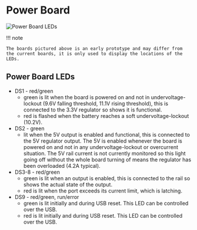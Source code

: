 # Power Board

![Power Board LEDs](https://raw.githubusercontent.com/srobo/power-v4-hw/master/test/figure1.png)

!!! note

    The boards pictured above is an early prototype and may differ from the current boards, it is only used to display the locations of the LEDs.

## Power Board LEDs

- DS1 - red/green
    - green is lit when the board is powered on and not in undervoltage-lockout (9.6V falling threshold, 11.1V rising threshold), this is connected to the 3.3V regulator so shows it is functional.
    - red is flashed when the battery reaches a soft undervoltage-lockout (10.2V).
- DS2 - green
    - lit when the 5V output is enabled and functional, this is connected to the 5V regulator output. The 5V is enabled whenever the board is powered on and not in any undervoltage-lockout or overcurrent situation. The 5V rail current is not currently monitored so this light going off without the whole board turning of means the regulator has been overloaded (4.2A typical).
- DS3-8 - red/green
    - green is lit when an output is enabled, this is connected to the rail so shows the actual state of the output.
    - red is lit when the port exceeds its current limit, which is latching.
- DS9 - red/green, run/error
    - green is lit initially and during USB reset. This LED can be controlled over the USB.
    - red is lit initially and during USB reset. This LED can be controlled over the USB.
